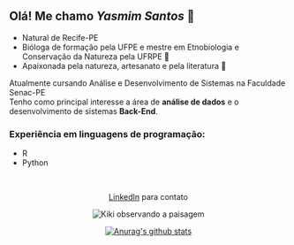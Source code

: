 
## Olá! Me chamo _Yasmim Santos_ 👋
 - Natural de Recife-PE
 - Bióloga de formação pela UFPE e mestre em Etnobiologia e Conservação da Natureza pela UFRPE 🌱
 - Apaixonada pela natureza, artesanato e pela literatura 📖

Atualmente cursando Análise e Desenvolvimento de Sistemas na Faculdade Senac-PE </br>
Tenho como principal interesse a área de **análise de dados** e o desenvolvimento de sistemas **Back-End**.

### Experiência em linguagens de programação:
 - R
 - Python

</br>
<div align="center">
 
[LinkedIn](https://www.linkedin.com/in/yasmim-santos-7b8ba5335) para contato 

![Kiki observando a paisagem](https://i.pinimg.com/originals/8c/ac/ec/8cacec3c6545e952341c2a5b90f047b0.gif)


<a href="https://github-readme-stats.anuraghazra1.vercel.app/api?username=yasmimacs"><img src="https://github-readme-stats.anuraghazra1.vercel.app/api?username=yasmimacs&show_icons=true&include_all_commits=true&theme=radical" alt="Anurag's github stats"/>
</a>
</div>

<!--
**yasmimacs/yasmimacs** is a ✨ _special_ ✨ repository because its `README.md` (this file) appears on your GitHub profile.

Here are some ideas to get you started:

- 🔭 I’m currently working on ...
- 🌱 I’m currently learning ...
- 👯 I’m looking to collaborate on ...
- 🤔 I’m looking for help with ...
- 💬 Ask me about ...
- 📫 How to reach me: ...
- 😄 Pronouns: ...
- ⚡ Fun fact: ...
-->
